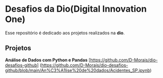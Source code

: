 # Desafios da Dio(Digital Innovation One)
Esse repositório é dedicado aos projetos realizados na **dio**.

## Projetos

**Análise de Dados com Python e Pandas** [https://github.com/D-Morais/dio-desafios-github] (https://github.com/D-Morais/dio-desafios-github/blob/main/An%C3%A1lise%20de%20dados/Acidentes_SP.ipynb)
